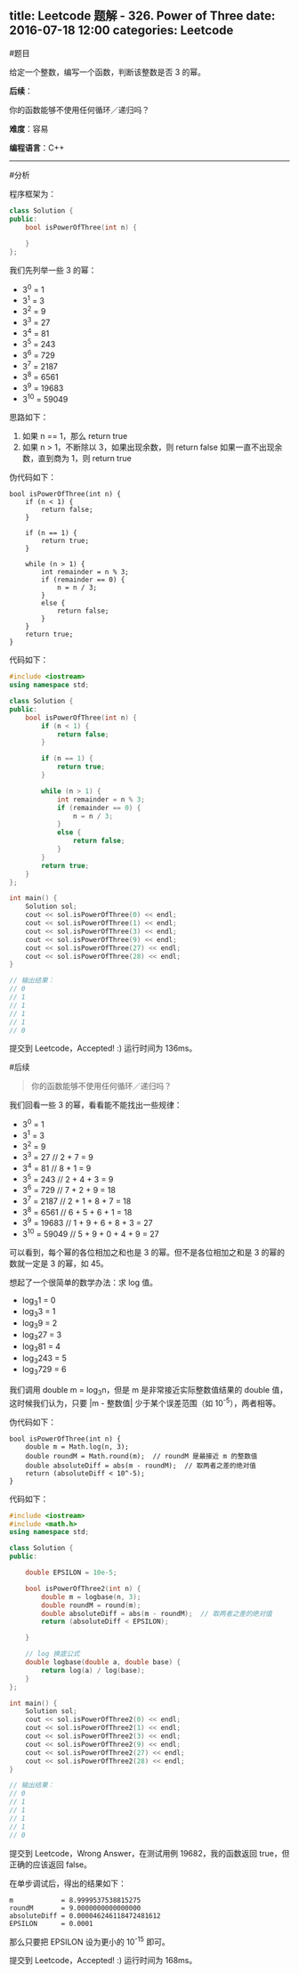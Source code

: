 title: Leetcode 题解 - 326. Power of Three
date: 2016-07-18 12:00
categories: Leetcode
---

#题目

给定一个整数，编写一个函数，判断该整数是否 3 的幂。

<!-- more -->

**后续**：

你的函数能够不使用任何循环／递归吗？

**难度**：容易

**编程语言**：C++

---

#分析

程序框架为：

```cpp
class Solution {
public:
    bool isPowerOfThree(int n) {
        
    }
};
```

我们先列举一些 3 的幂：

* 3<sup>0</sup> = 1
* 3<sup>1</sup> = 3
* 3<sup>2</sup> = 9
* 3<sup>3</sup> = 27
* 3<sup>4</sup> = 81
* 3<sup>5</sup> = 243
* 3<sup>6</sup> = 729
* 3<sup>7</sup> = 2187
* 3<sup>8</sup> = 6561
* 3<sup>9</sup> = 19683
* 3<sup>10</sup> = 59049

思路如下：

1. 如果 n == 1，那么 return true
2. 如果 n > 1，不断除以 3，如果出现余数，则 return false
                           如果一直不出现余数，直到商为 1，则 return true

伪代码如下：

```
bool isPowerOfThree(int n) {
    if (n < 1) {
        return false;
    }

    if (n == 1) {
        return true;
    }
    
    while (n > 1) {
        int remainder = n % 3;
        if (remainder == 0) {
            n = n / 3;
        }
        else {
            return false;
        }
    }
    return true;
}
```

代码如下：
```cpp
#include <iostream>
using namespace std;

class Solution {
public:
    bool isPowerOfThree(int n) {
        if (n < 1) {
            return false;
        }

        if (n == 1) {
            return true;
        }

        while (n > 1) {
            int remainder = n % 3;
            if (remainder == 0) {
                n = n / 3;
            }
            else {
                return false;
            }
        }
        return true;
    }
};

int main() {
    Solution sol;
    cout << sol.isPowerOfThree(0) << endl;
    cout << sol.isPowerOfThree(1) << endl;
    cout << sol.isPowerOfThree(3) << endl;
    cout << sol.isPowerOfThree(9) << endl;
    cout << sol.isPowerOfThree(27) << endl;
    cout << sol.isPowerOfThree(28) << endl;
}

// 输出结果：
// 0
// 1
// 1
// 1
// 1
// 0
```

提交到 Leetcode，Accepted! :) 运行时间为 136ms。

#后续

> 你的函数能够不使用任何循环／递归吗？

我们回看一些 3 的幂，看看能不能找出一些规律：

* 3<sup>0</sup> = 1
* 3<sup>1</sup> = 3
* 3<sup>2</sup> = 9
* 3<sup>3</sup> = 27        // 2 + 7 = 9
* 3<sup>4</sup> = 81        // 8 + 1 = 9
* 3<sup>5</sup> = 243       // 2 + 4 + 3 = 9
* 3<sup>6</sup> = 729       // 7 + 2 + 9 = 18
* 3<sup>7</sup> = 2187      // 2 + 1 + 8 + 7 = 18
* 3<sup>8</sup> = 6561      // 6 + 5 + 6 + 1 = 18
* 3<sup>9</sup> = 19683     // 1 + 9 + 6 + 8 + 3 = 27
* 3<sup>10</sup> = 59049    // 5 + 9 + 0 + 4 + 9 = 27

可以看到，每个幂的各位相加之和也是 3 的幂。但不是各位相加之和是 3 的幂的数就一定是 3 的幂，如 45。

想起了一个很简单的数学办法：求 log 值。

* log<sub>3</sub>1 = 0
* log<sub>3</sub>3 = 1
* log<sub>3</sub>9 = 2
* log<sub>3</sub>27 = 3
* log<sub>3</sub>81 = 4
* log<sub>3</sub>243 = 5
* log<sub>3</sub>729 = 6

我们调用 double m = log<sub>3</sub>n，但是 m 是非常接近实际整数值结果的 double 值，这时候我们认为，只要 |m - 整数值| 少于某个误差范围（如 10<sup>-5</sup>），两者相等。

伪代码如下：

```
bool isPowerOfThree(int n) {
    double m = Math.log(n, 3);
    double roundM = Math.round(m);  // roundM 是最接近 m 的整数值
    double absoluteDiff = abs(m - roundM);  // 取两者之差的绝对值
    return (absoluteDiff < 10^-5);
}
```

代码如下：

```cpp
#include <iostream>
#include <math.h>
using namespace std;

class Solution {
public:

    double EPSILON = 10e-5;

    bool isPowerOfThree2(int n) {
        double m = logbase(n, 3);
        double roundM = round(m);
        double absoluteDiff = abs(m - roundM);  // 取两者之差的绝对值
        return (absoluteDiff < EPSILON);

    }

    // log 换底公式
    double logbase(double a, double base) {
        return log(a) / log(base);
    }
};

int main() {
    Solution sol;
    cout << sol.isPowerOfThree2(0) << endl;
    cout << sol.isPowerOfThree2(1) << endl;
    cout << sol.isPowerOfThree2(3) << endl;
    cout << sol.isPowerOfThree2(9) << endl;
    cout << sol.isPowerOfThree2(27) << endl;
    cout << sol.isPowerOfThree2(28) << endl;
}

// 输出结果：
// 0
// 1
// 1
// 1
// 1
// 0
```

提交到 Leetcode，Wrong Answer，在测试用例 19682，我的函数返回 true，但正确的应该返回 false。

在单步调试后，得出的结果如下：

    m            = 8.9999537538815275
    roundM       = 9.0000000000000000
    absoluteDiff = 0.000046246118472481612
    EPSILON      = 0.0001

那么只要把 EPSILON 设为更小的 10<sup>-15</sup> 即可。

提交到 Leetcode，Accepted! :) 运行时间为 168ms。
